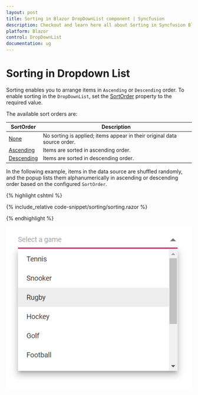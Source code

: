 ```yaml
---
layout: post
title: Sorting in Blazor DropDownList component | Syncfusion
description: Checkout and learn here all about Sorting in Syncfusion Blazor DropDown List component and much more.
platform: Blazor
control: DropDownList
documentation: ug
---
```


# Sorting in Dropdown List

Sorting enables you to arrange items in `Ascending` or `Descending` order. To enable sorting in the `DropDownList`, set the [SortOrder](https://help.syncfusion.com/cr/blazor/Syncfusion.Blazor.DropDowns.SfDropDownBase-1.html#Syncfusion_Blazor_DropDowns_SfDropDownBase_1_SortOrder) property to the required value. 

The available sort orders are:

SortOrder     | Description
------------ | -------------
  [None](https://help.syncfusion.com/cr/blazor/Syncfusion.Blazor.DropDowns.SortOrder.html#Syncfusion_Blazor_DropDowns_SortOrder_None)       | No sorting is applied; items appear in their original data source order.
  [Ascending](https://help.syncfusion.com/cr/blazor/Syncfusion.Blazor.DropDowns.SortOrder.html#Syncfusion_Blazor_DropDowns_SortOrder_Ascending)     | Items are sorted in ascending order.
  [Descending](https://help.syncfusion.com/cr/blazor/Syncfusion.Blazor.DropDowns.SortOrder.html#Syncfusion_Blazor_DropDowns_SortOrder_Descending)      | Items are sorted in descending order.

In the following example, items in the data source are shuffled randomly, and the popup lists them alphanumerically in ascending or descending order based on the configured `SortOrder`.

{% highlight cshtml %}

{% include_relative code-snippet/sorting/sorting.razor %}

{% endhighlight %}

![Blazor DropDownList with descending sort order](./images/sorting/blazor_dropdown_sorting.png)